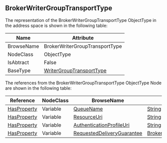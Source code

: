 <!-- objecttype -->
## BrokerWriterGroupTransportType
  
The representation of the BrokerWriterGroupTransportType ObjectType in the address space is shown in the following table:  

|Name|Attribute|
|---|---|
|BrowseName|BrokerWriterGroupTransportType|
|NodeClass|ObjectType|
|IsAbtract|False|
|BaseType|[WriterGroupTransportType](../../../Part14/ObjectTypes/WriterGroupTransportType/readme.md)|

The references from the BrokerWriterGroupTransportType ObjectType Node are shown in the following table:  

|Reference|NodeClass|BrowseName|DataType|TypeDefinition|ModellingRule|
|---|---|---|---|---|---|
|[HasProperty](../../../Part3/ReferenceTypes/HasProperty/readme.md)|Variable|[QueueName](#QueueName)|[String](../../../Part3/DataTypes/String/readme.md)|[PropertyType](../../Part5/VariableTypes/PropertyType/readme.md)|[Mandatory](../../Objects/Mandatory/readme.md)|
|[HasProperty](../../../Part3/ReferenceTypes/HasProperty/readme.md)|Variable|[ResourceUri](#ResourceUri)|[String](../../../Part3/DataTypes/String/readme.md)|[PropertyType](../../Part5/VariableTypes/PropertyType/readme.md)|[Mandatory](../../Objects/Mandatory/readme.md)|
|[HasProperty](../../../Part3/ReferenceTypes/HasProperty/readme.md)|Variable|[AuthenticationProfileUri](#AuthenticationProfileUri)|[String](../../../Part3/DataTypes/String/readme.md)|[PropertyType](../../Part5/VariableTypes/PropertyType/readme.md)|[Mandatory](../../Objects/Mandatory/readme.md)|
|[HasProperty](../../../Part3/ReferenceTypes/HasProperty/readme.md)|Variable|[RequestedDeliveryGuarantee](#RequestedDeliveryGuarantee)|[BrokerTransportQualityOfService](../../../Part14/DataTypes/BrokerTransportQualityOfService/readme.md)|[PropertyType](../../Part5/VariableTypes/PropertyType/readme.md)|[Mandatory](../../Objects/Mandatory/readme.md)|


